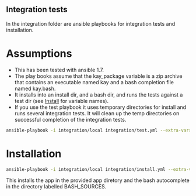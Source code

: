## Integration tests

In the integration folder are ansible playbooks for integration tests and installation. 

# Assumptions

- This has been tested with ansible 1.7.
- The play books assume that the kay_package variable is a zip archive that contains an executable named kay and a bash completion file named kay.bash.
- It installs into an install dir, and a bash dir, and runs the tests against a test dir (see [Install](roles/install/tasks/main.yml) for variable names).
- If you use the test playbook it uses temporary directories for install and runs several integration tests.  It will clean up the temp directories on successful completion of the integration tests.

```bash
ansible-playbook -i integration/local integration/test.yml --extra-vars "kay_package=$(PACK_NAME)"
```

# Installation

```bash
ansible-playbook -i integration/local integration/install.yml --extra-vars '{"kay_package": "$(PACK_NAME)", "install_directory": {"stdout": "$(INSTALL_DIR)"}, "bash_sources": {"stdout": "$(BASH_SOURCES)"}}'
```

This installs the app in the provided app diretory and the bash autocomplete in the directory labelled BASH_SOURCES. 
